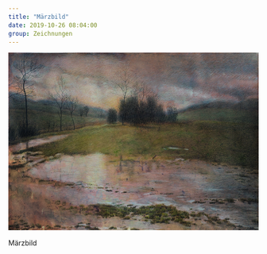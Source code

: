 ```yaml
---
title: "Märzbild"
date: 2019-10-26 08:04:00
group: Zeichnungen
---
```

![Märzbild](/img/zeichnungen/maerzbild.jpg)

Märzbild
